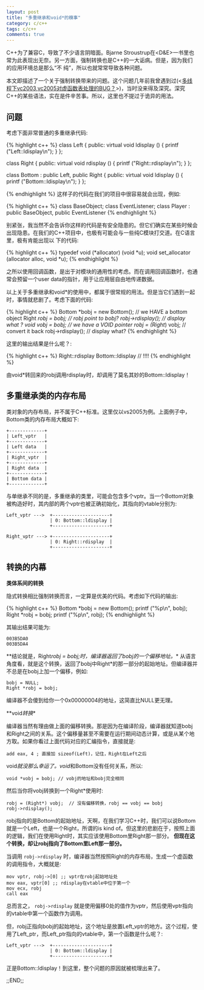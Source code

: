 ```yaml
---
layout: post
title: "多重继承和void*的糗事"
category: c/c++
tags: c/c++
comments: true
---
```


C++为了兼容C，导致了不少语言阴暗面。Bjarne
Stroustrup在<D&E\>一书里也常为此表现出无奈。另一方面，强制转换也是C++的一大诟病。但是，因为我们的应用环境总是那么“不
纯”，所以也就常常导致各种问题。

本文即描述了一个关于强制转换带来的问题。这个问题几年前我曾遇到过(<[多线程下vc2003,vc2005对虚函数表处理的BUG？](http://www.cppblog.com/kevinlynx/archive/2008/04/24/48001.html)\>)，当时没来得及深究。深究C++的某些语法，实在是件辛苦事。所以，这里也不提过于诡异的用法。

<!-- more -->
## 问题

考虑下面非常普通的多重继承代码:

{% highlight c++ %}
class Left {
public:
    virtual void ldisplay () {
        printf ("Left::ldisplay\n");
    }
};

class Right {
public:
    virtual void rdisplay () {
        printf ("Right::rdisplay\n");
    }
};

class Bottom : public Left, public Right {
public:
    virtual void ldisplay () {
        printf ("Bottom::ldisplay\n");
    }
};

{% endhighlight %}
这样子的代码在我们的项目中很容易就会出现，例如:

{% highlight c++ %}
class BaseObject;
class EventListener;
class Player : public BaseObject, public EventListener
{% endhighlight %}

别紧张，我当然不会告诉你这样的代码是有安全隐患的。但它们确实在某些时候会出现隐患。在我们的C++项目中，也极有可能会与一些纯C模块打交道。在C语言里，极有肯能出现以
下的代码:

{% highlight c++ %}
typedef void (*allocator) (void *u); 
void set_allocator (allocator alloc, void *u);
{% endhighlight %}

之所以使用回调函数，是出于对模块的通用性的考虑。而在调用回调函数时，也通常会预留一个user
data的指针，用于让应用层自由地传递数据。

以上关于多重继承和void\*的使用中，都属于很常规的用法。但是当它们遇到一起时，事情就悲剧了。考虑下面的代码:

{% highlight c++ %}
Bottom *bobj = new Bottom(); // we HAVE a bottom object
Right *robj = bobj; // robj point to bobj?
robj->rdisplay(); // display what ?
void *vobj = bobj; // we have a VOID* pointer
robj = (Right*) vobj; // convert it back
robj->rdisplay(); // display what?
{% endhighlight %}

这里的输出结果是什么呢？:

{% highlight c++ %}
Right::rdisplay 
Bottom::ldisplay // !!!!
{% endhighlight %}

由void\*转回来的robj调用rdisplay时，却调用了莫名其妙的Bottom::ldisplay！

## 多重继承类的内存布局

类对象的内存布局，并不属于C++标准。这里仅以vs2005为例。上面例子中，Bottom类的内存布局大概如下:

    +-------------+
    | Left_vptr   |
    +-------------+
    | Left data   |
    +-------------+
    | Right_vptr  |
    +-------------+
    | Right data  |
    +-------------+
    | Bottom data |
    +-------------+

与单继承不同的是，多重继承的类里，可能会包含多个vptr。当一个Bottom对象被构造好时，其内部的两个vptr也被正确初始化，其指向的vtable分别为:

    Left_vptr --->  +---------------------+
                    | 0: Bottom::ldisplay |
                    +---------------------+
    
    Right_vptr ---> +---------------------+
                    | 0: Right::rdisplay  |
                    +---------------------+

## 转换的内幕

**类体系间的转换**

隐式转换相比强制转换而言，一定算是优美的代码。考虑如下代码的输出:

{% highlight c++ %}
Bottom *bobj = new Bottom();
printf ("%p\n", bobj);
Right *robj = bobj;
printf ("%p\n", robj);
{% endhighlight %}

其输出结果可能为:

    003B5DA0
    003B5DA4

**结论就是，Right*robj = bobj;时，编译器返回了bobj的一个偏移地址。*\*
从语言角度看，就是这个转换，返回了bobj中Right\*的那一部分的起始地址。但编译器并不总是在bobj上加一个偏移，例如:

    bobj = NULL;
    Right *robj = bobj;

编译器不会傻到给你一个0x00000004的地址，这简直比NULL更无理。

**void*转换*\*

编译器当然有理由做上面的偏移转换。那是因为在编译阶段，编译器就知道bobj和Right之间的关系。这个偏移量甚至不需要在运行期间动态计算，或是从某个地方取。如果你看过上面代码对应的汇编指令，直接就是:

    add eax, 4 ; 直接加 sizeof(Left)，记住，Right在Left之后

void*就没那么幸运了。void*和Bottom没有任何关系，所以:

    void *vobj = bobj; // vobj的地址和bobj完全相同

然后当你将vobj转换到一个Right\*使用时:

    robj = (Right*) vobj;  // 没有偏移转换，robj == vobj == bobj
    robj->rdisplay();

robj指向的是Bottom的起始地址，天啊，在我们学习C++时，我们可以说Bottom就是一个Left，也是一个Right，所谓的is
kind of。但这里的悲剧在于，按照上面的逻辑，我们在使用Right时，其实应该使用Bottom里Right那一部分。
**但现在这个转换，却让robj指向了Bottom里Left那一部分。**

当调用 `robj->rdisplay` 时，编译器当然按照Right的内存布局，生成一个虚函数的调用指令，大概就是:

    mov vptr, robj->[0] ;; vptr在robj起始地址处
    mov eax, vptr[0] ;; rdisplay在vtable中位于第一个
    mov ecx, robj
    call eax

总而言之， `robj->rdisplay`
就是使用偏移0处的值作为vptr，然后使用vptr指向的vtable中第一个函数作为调用。

但，robj正指向bobj的起始地址，这个地址是放置Left\_vptr的地方。这个过程，使用了Left\_ptr，而Left\_ptr指向的vtable中，第一个函数是什么呢？:

    Left_vptr --->  +---------------------+
                    | 0: Bottom::ldisplay |
                    +---------------------+

正是Bottom::ldisplay！到这里，整个问题的原因就被梳理出来了。

;;END;;



